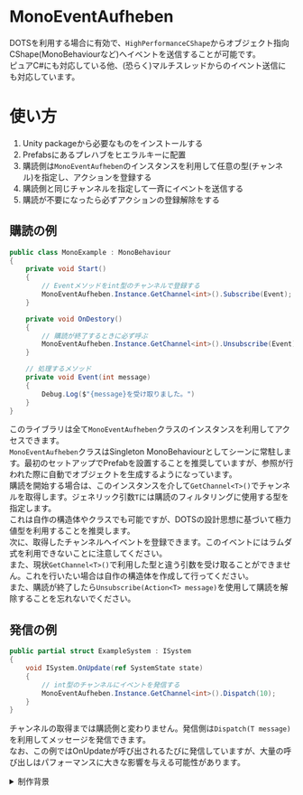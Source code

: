 # MonoEventAufheben
DOTSを利用する場合に有効で、`HighPerformanceCShape`からオブジェクト指向CShape(MonoBehaviourなど)へイベントを送信することが可能です。  
ピュアC#にも対応している他、(恐らく)マルチスレッドからのイベント送信にも対応しています。

# 使い方
1. Unity packageから必要なものをインストールする
2. Prefabsにあるプレハブをヒエラルキーに配置
3. 購読側は`MonoEventAufheben`のインスタンスを利用して任意の型(チャンネル)を指定し、アクションを登録する
4. 購読側と同じチャンネルを指定して一斉にイベントを送信する
5. 購読が不要になったら必ずアクションの登録解除をする

## 購読の例
```cs
public class MonoExample : MonoBehaviour
{
    private void Start()
    {
        // Eventメソッドをint型のチャンネルで登録する
        MonoEventAufheben.Instance.GetChannel<int>().Subscribe(Event);
    }

    private void OnDestory()
    {
        // 購読が終了するときに必ず呼ぶ
        MonoEventAufheben.Instance.GetChannel<int>().Unsubscribe(Event);
    }

    // 処理するメソッド
    private void Event(int message)
    {
        Debug.Log($"{message}を受け取りました。")
    }
}
```
このライブラリは全て`MonoEventAufheben`クラスのインスタンスを利用してアクセスできます。  
`MonoEventAufheben`クラスはSingleton MonoBehaviourとしてシーンに常駐します。最初のセットアップでPrefabを設置することを推奨していますが、参照が行われた際に自動でオブジェクトを生成するようになっています。  
購読を開始する場合は、このインスタンスを介して`GetChannel<T>()`でチャンネルを取得します。ジェネリック引数`T`には購読のフィルタリングに使用する型を指定します。  
これは自作の構造体やクラスでも可能ですが、DOTSの設計思想に基づいて極力値型を利用することを推奨します。  
次に、取得したチャンネルへイベントを登録できます。このイベントにはラムダ式を利用できないことに注意してください。  
また、現状`GetChannel<T>()`で利用した型と違う引数を受け取ることができません。これを行いたい場合は自作の構造体を作成して行ってください。  
また、購読が終了したら`Unsubscribe(Action<T> message)`を使用して購読を解除することを忘れないでください。

## 発信の例
```cs
public partial struct ExampleSystem : ISystem
{
    void ISystem.OnUpdate(ref SystemState state)
    {
        // int型のチャンネルにイベントを発信する
        MonoEventAufheben.Instance.GetChannel<int>().Dispatch(10);
    }
}
```
チャンネルの取得までは購読側と変わりません。発信側は`Dispatch(T message)`を利用してメッセージを発信できます。  
なお、この例ではOnUpdateが呼び出されるたびに発信していますが、大量の呼び出しはパフォーマンスに大きな影響を与える可能性があります。

<details><summary>制作背景</summary>
DOTSを学習しているうえで、まだ完全に対応していないUIやカメラへ値を渡したい場合やイベントを発行したい場合が非常に多くありました。  
また、DOTSをベースとしたゲームを作成しないプロジェクトやチームメンバーが従来のアーキテクチャを使用している場合はもっと頻繁にこの問題が発生します。  
これまでSystemBaseでアクションを保持して呼び出す方法をとったり、MonoBehaviourで毎フレームECSのコンポーネントを監視していましたが、UIなどの更新が限定的な場面ではオーバーヘッドでした。  
このライブラリではシングルトンのインスタンスを利用することでECSのSystemからもJobからも、従来アーキテクチャからもアクセスできるクラスを提供することによりこれらを繋ぐことができるようになりました。新旧アーキテクチャ両方の良い点を利用できるようにしてよりレベルの高いゲームを作れるようにするという意味で「MonoEventAufheben」という命名をしました。  
現在はイベント兼メッセージングとしてこのライブラリを開発しましたが需要に応じてこれらを切り離すことや、チャンネルとは別の引数を受け取れるようにしたいと考えています。
</details>